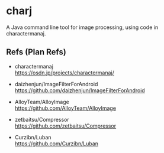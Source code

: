 # charj
A Java command line tool for image processing, using code in charactermanaj. 

## Refs (Plan Refs)  
* charactermanaj  
https://osdn.jp/projects/charactermanaj/  

* daizhenjun/ImageFilterForAndroid  
https://github.com/daizhenjun/ImageFilterForAndroid  

* AlloyTeam/AlloyImage  
https://github.com/AlloyTeam/AlloyImage  

* zetbaitsu/Compressor  
https://github.com/zetbaitsu/Compressor  

* Curzibn/Luban  
https://github.com/Curzibn/Luban  

